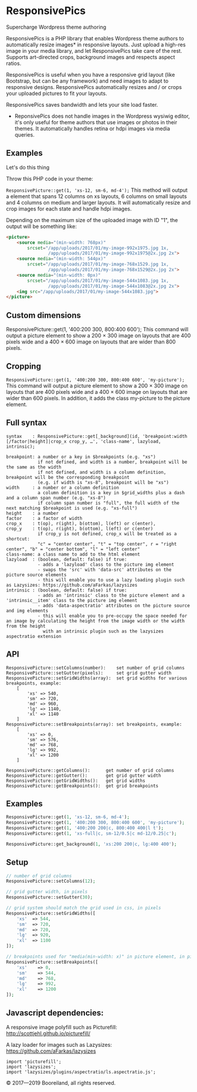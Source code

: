 # ResponsivePics
Supercharge Wordpress theme authoring

ResponsivePics is a PHP library that enables Wordpress theme authors to automatically resize images* in responsive layouts. Just upload a high-res image in your media library, and let ResponsivePics take care of the rest. Supports art-directed crops, background images and respects aspect ratios.

ResponsivePics is useful when you have a responsive grid layout (like Bootstrap, but can be any framework) and need images to adapt to responsive designs. ResponsivePics automatically resizes and / or crops your uploaded pictures to fit your layouts.

ResponsivePics saves bandwidth and lets your site load faster.

* ReponsivePics does not handle images in the Wordpress wysiwig editor, it's only useful for theme authors that use images or photos in their themes. It automatically handles retina or hdpi images via media queries.

## Examples

Let's do this thing

Throw this PHP code in your theme:

`ResponsivePicture::get(1, 'xs-12, sm-6, md-4');`
This method will output a <picture> element that spans 12 columns on xs layouts, 6 columns on small layouts and 4 columns on medium and larger layouts. It will automatically resize and crop images for each state and handle hdpi images.

Depending on the maximum size of the uploaded image with ID "1", the output will be something like:

```html
<picture>
    <source media="(min-width: 768px)"
        srcset="/app/uploads/2017/01/my-image-992x1975.jpg 1x,
                /app/uploads/2017/01/my-image-992x1975@2x.jpg 2x">
    <source media="(min-width: 544px)"
        srcset="/app/uploads/2017/01/my-image-768x1529.jpg 1x,
                /app/uploads/2017/01/my-image-768x1529@2x.jpg 2x">
    <source media="(min-width: 0px)"
        srcset="/app/uploads/2017/01/my-image-544x1083.jpg 1x,
                /app/uploads/2017/01/my-image-544x1083@2x.jpg 2x">
    <img src="/app/uploads/2017/01/my-image-544x1083.jpg">
</picture>
```

## Custom dimensions

ResponsivePicture::get(1, '400:200 300, 800:400 600');
This command will output a picture element to show a 200 × 300 image on layouts that are 400 pixels wide and a 400 × 600 image on layouts that are wider than 800 pixels.

## Cropping

`ResponsivePicture::get(1, '400:200 300, 800:400 600', 'my-picture');`
This command will output a picture element to show a 200 × 300 image on layouts that are 400 pixels wide and a 400 × 600 image on layouts that are wider than 600 pixels. In addition, it adds the class my-picture to the picture element.

## Full syntax

```
syntax    : ResponsivePicture::get[_background](id, 'breakpoint:width [/factor|height]|crop_x crop_y, …', 'class-name', lazyload, intrinsic);

breakpoint: a number or a key in $breakpoints (e.g. "xs")
			if not defined, and width is a number, breakpoint will be the same as the width
			if not defined, and width is a column definition, breakpoint will be the corresponding breakpoint
			(e.g. if width is "xs-8", breakpoint will be "xs")
width     : a number or a column definition
			a column definition is a key in $grid_widths plus a dash and a column span number (e.g. "xs-8")
			if column span number is "full", the full width of the next matching $breakpoint is used (e.g. "xs-full")
height    : a number
factor    : a factor of width
crop_x    : t(op), r(ight), b(ottom), l(eft) or c(enter),
crop_y    : t(op), r(ight), b(ottom), l(eft) or c(enter)
			if crop_y is not defined, crop_x will be treated as a shortcut:
			"c" = "center center", "t" = "top center", r = "right center", "b" = "center bottom", "l" = "left center"
class-name: a class name to add to the html element
lazyload  : (boolean, default: false) if true:
			- adds a 'lazyload' class to the picture img element
			- swaps the 'src' with 'data-src' attributes on the picture source elements
			- this will enable you to use a lazy loading plugin such as Lazysizes: https://github.com/aFarkas/lazysizes
intrinsic : (boolean, default: false) if true:
			- adds an 'intrinsic' class to the picture element and a 'intrinsic__item' class to the picture img element
			- adds 'data-aspectratio' attributes on the picture source and img elements
			- this will enable you to pre-occupy the space needed for an image by calculating the height from the image width or the width from the height
			  with an intrinsic plugin such as the lazysizes aspectratio extension
```

## API

```
ResponsivePicture::setColumns(number):    set number of grid columns
ResponsivePicture::setGutter(pixels):     set grid gutter width
ResponsivePicture::setGridWidths(array):  set grid widths for various breakpoints, example:
	[
		'xs' => 540,
		'sm' => 720,
		'md' => 960,
		'lg' => 1140,
		'xl' => 1140
	]
ResponsivePicture::setBreakpoints(array): set breakpoints, example:
	[
		'xs' => 0,
		'sm' => 576,
		'md' => 768,
		'lg' => 992,
		'xl' => 1200
	]

ResponsivePicture::getColumns():      get number of grid columns
ResponsivePicture::getGutter():       get grid gutter width
ResponsivePicture::getGridWidths():   get grid widths
ResponsivePicture::getBreakpoints():  get grid breakpoints
```

## Examples

```php
ResponsivePicture::get(1, 'xs-12, sm-6, md-4');
ResponsivePicture::get(1, '400:200 300, 800:400 600', 'my-picture');
ResponsivePicture::get(1, '400:200 200|c, 800:400 400|l t');
ResponsivePicture::get(1, 'xs-full|c, sm-12/0.5|c md-12/0.25|c');

ResponsivePicture::get_background(1, 'xs:200 200|c, lg:400 400');
```

## Setup

```php
// number of grid columns
ResponsivePicture::setColumns(12);

// grid gutter width, in pixels
ResponsivePicture::setGutter(30);

// grid system should match the grid used in css, in pixels
ResponsivePicture::setGridWidths([
	'xs'  => 544,
	'sm'  => 720,
	'md'  => 720,
	'lg'  => 920,
	'xl'  => 1100
]);

// breakpoints used for "media(min-width: x)" in picture element, in pixels
ResponsivePicture::setBreakpoints([
	'xs'    => 0,
	'sm'    => 544,
	'md'    => 768,
	'lg'    => 992,
	'xl'    => 1200
]);
```

## Javascript dependencies:

A responsive image polyfill such as Picturefill:
http://scottjehl.github.io/picturefill/

A lazy loader for images such as Lazysizes:
https://github.com/aFarkas/lazysizes

```
import 'picturefill';
import 'lazysizes';
import 'lazysizes/plugins/aspectratio/ls.aspectratio.js';
```

© 2017—2019 Booreiland, all rights reserved.